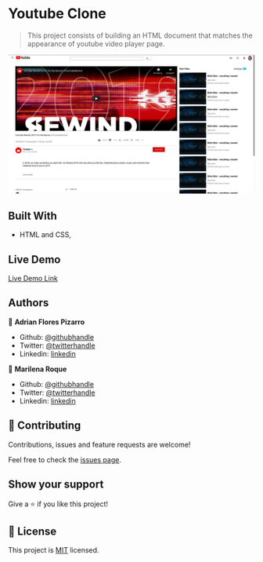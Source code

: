 # Youtube Clone

> This project consists of building an HTML document that matches the appearance of youtube video player page.



![screenshot](./app_screenshot.png)



## Built With

- HTML and CSS,


## Live Demo

[Live Demo Link](https://livedemo.com)


## Authors

👤 **Adrian Flores Pizarro**

- Github: [@githubhandle](https://github.com/AdfPizarro)
- Twitter: [@twitterhandle](https://twitter.com/adfpizarro)
- Linkedin: [linkedin](https://www.linkedin.com/in/adrian-flores-pizarro-73b62316a/)

👤 **Marilena Roque**

- Github: [@githubhandle](https://github.com/MarilenaRoque)
- Twitter: [@twitterhandle](https://twitter.com/MariRoq88285995)
- Linkedin: [linkedin](https://www.linkedin.com/in/roquemarilena/)

## 🤝 Contributing

Contributions, issues and feature requests are welcome!

Feel free to check the [issues page](issues/).

## Show your support

Give a ⭐️ if you like this project!


## 📝 License

This project is [MIT](lic.url) licensed.

